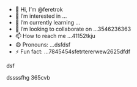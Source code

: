 - 👋 Hi, I’m @feretrok
- 👀 I’m interested in ...
- 🌱 I’m currently learning ...
- 💞️ I’m looking to collaborate on ...3546236363
- 📫 How to reach me ...41152tkju
- 😄 Pronouns: ...dsfdsf
- ⚡ Fun fact: ...7845454sfetrtererwew2625dfdf
<!---2fdguydsfsdfsdfvdf
feretrok/feretrok is a ✨ special ✨ repository because ivbvbts `README.md` (this kiyfile) appears on your GitHub profile.
You can click the Preview link to take a look at your changes.53zxsd
--->dsf
dssssfhg
365cvb
